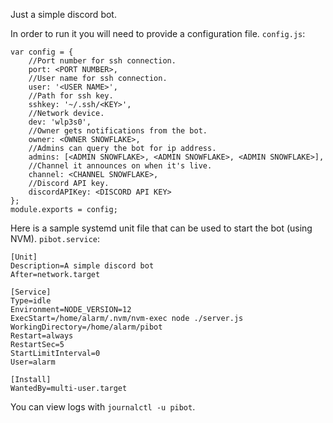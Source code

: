 Just a simple discord bot.

In order to run it you will need to provide a configuration file.
`config.js`:
```
var config = {
	//Port number for ssh connection.
	port: <PORT NUMBER>,
	//User name for ssh connection.
	user: '<USER NAME>',
	//Path for ssh key.
	sshkey: '~/.ssh/<KEY>',
	//Network device.
	dev: 'wlp3s0',
	//Owner gets notifications from the bot.
	owner: <OWNER SNOWFLAKE>,
	//Admins can query the bot for ip address.
	admins: [<ADMIN SNOWFLAKE>, <ADMIN SNOWFLAKE>, <ADMIN SNOWFLAKE>],
	//Channel it announces on when it's live.
	channel: <CHANNEL SNOWFLAKE>,
	//Discord API key.
	discordAPIKey: <DISCORD API KEY>
};
module.exports = config;
```

Here is a sample systemd unit file that can be used to start the bot (using NVM).
`pibot.service`:
```
[Unit]
Description=A simple discord bot
After=network.target

[Service]
Type=idle
Environment=NODE_VERSION=12
ExecStart=/home/alarm/.nvm/nvm-exec node ./server.js
WorkingDirectory=/home/alarm/pibot
Restart=always
RestartSec=5
StartLimitInterval=0
User=alarm

[Install]
WantedBy=multi-user.target
```

You can view logs with `journalctl -u pibot`.
